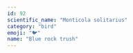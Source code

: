 ```yaml
---
id: 92
scientific_name: "Monticola solitarius"
category: "bird"
emoji: "🐦"
name: "Blue rock trush"
---
```

